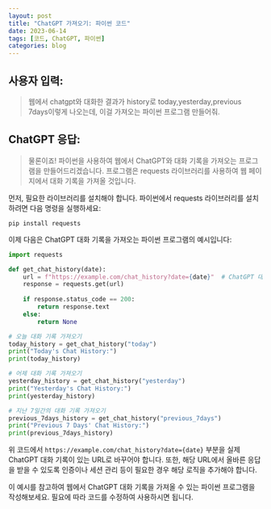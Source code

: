 ```yaml
---
layout: post
title: "ChatGPT 가져오기: 파이썬 코드"
date: 2023-06-14
tags: [코드, ChatGPT, 파이썬]
categories: blog
---
```


## 사용자 입력:
> 웹에서 chatgpt와 대화한 결과가 history로 today,yesterday,previous 7days이렇게 나오는데, 이걸 가져오는 파이썬 프로그램 만들어줘.

## ChatGPT 응답:
> 물론이죠! 파이썬을 사용하여 웹에서 ChatGPT와 대화 기록을 가져오는 프로그램을 만들어드리겠습니다. 프로그램은 requests 라이브러리를 사용하여 웹 페이지에서 대화 기록을 가져올 것입니다.

먼저, 필요한 라이브러리를 설치해야 합니다. 파이썬에서 requests 라이브러리를 설치하려면 다음 명령을 실행하세요:

```
pip install requests
```

이제 다음은 ChatGPT 대화 기록을 가져오는 파이썬 프로그램의 예시입니다:

```python
import requests

def get_chat_history(date):
    url = f"https://example.com/chat_history?date={date}"  # ChatGPT 대화 기록이 있는 URL로 변경해야 합니다.
    response = requests.get(url)
    
    if response.status_code == 200:
        return response.text
    else:
        return None

# 오늘 대화 기록 가져오기
today_history = get_chat_history("today")
print("Today's Chat History:")
print(today_history)

# 어제 대화 기록 가져오기
yesterday_history = get_chat_history("yesterday")
print("Yesterday's Chat History:")
print(yesterday_history)

# 지난 7일간의 대화 기록 가져오기
previous_7days_history = get_chat_history("previous_7days")
print("Previous 7 Days' Chat History:")
print(previous_7days_history)
```

위 코드에서 `https://example.com/chat_history?date={date}` 부분을 실제 ChatGPT 대화 기록이 있는 URL로 바꾸어야 합니다. 또한, 해당 URL에서 올바른 응답을 받을 수 있도록 인증이나 세션 관리 등이 필요한 경우 해당 로직을 추가해야 합니다.

이 예시를 참고하여 웹에서 ChatGPT 대화 기록을 가져올 수 있는 파이썬 프로그램을 작성해보세요. 필요에 따라 코드를 수정하여 사용하시면 됩니다.

